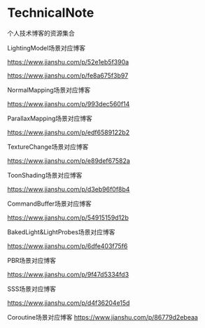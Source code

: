 # TechnicalNote
个人技术博客的资源集合

LightingModel场景对应博客

https://www.jianshu.com/p/52e1eb5f390a

https://www.jianshu.com/p/fe8a675f3b97

NormalMapping场景对应博客

https://www.jianshu.com/p/993dec560f14

ParallaxMapping场景对应博客

https://www.jianshu.com/p/edf6589122b2

TextureChange场景对应博客

https://www.jianshu.com/p/e89def67582a

ToonShading场景对应博客

https://www.jianshu.com/p/d3eb96f0f8b4

CommandBuffer场景对应博客

https://www.jianshu.com/p/54915159d12b

BakedLight&LightProbes场景对应博客

https://www.jianshu.com/p/6dfe403f75f6

PBR场景对应博客

https://www.jianshu.com/p/9f47d5334fd3

SSS场景对应博客

https://www.jianshu.com/p/d4f36204e15d

Coroutine场景对应博客
https://www.jianshu.com/p/86779d2ebeaa
